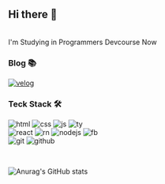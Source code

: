 <!--<div align="center"> -->
  
## Hi there 👋
<br/>
I'm Studying in Programmers Devcourse Now


### Blog 📚
<a href="https://velog.io/@taerin">![velog](https://img.shields.io/badge/velog-21C998?style=for-the-badge&logo=velog&logoColor=white)</a>

### Teck Stack 🛠️
![html](https://img.shields.io/badge/HTML5-E34F26?style=for-the-badge&logo=html5&logoColor=white)
![css](https://img.shields.io/badge/CSS-239120?&style=for-the-badge&logo=css3&logoColor=white)
![js](https://img.shields.io/badge/JavaScript-F7DF1E?style=for-the-badge&logo=JavaScript&logoColor=white)
![ty](https://img.shields.io/badge/TypeScript-3178C6?style=for-the-badge&logo=TypeScript&logoColor=white)
<br/>
![react](https://img.shields.io/badge/React-1A8ABB?style=for-the-badge&logo=react&logoColor=61DAFB)
![rn](https://img.shields.io/badge/React_Native-20232A?style=for-the-badge&logo=react&logoColor=61DAFB)
![nodejs](https://img.shields.io/badge/Node.js-17B430?style=for-the-badge&logo=node.js&logoColor=white)
![fb](https://img.shields.io/badge/Firebase-FFCA28?style=for-the-badge&logo=firebase&logoColor=black)
<br/>
![git](https://img.shields.io/badge/Git-FF6006?style=for-the-badge&logo=git&logoColor=white)
![github](https://img.shields.io/badge/GitHub-100000?style=for-the-badge&logo=github&logoColor=white)

<br/>

<!-- </div> -->

![Anurag's GitHub stats](https://github-readme-stats.vercel.app/api?username=taetaerin&show_icons=true&theme=gruvbox)


<!--
**taetaerin/taetaerin** is a ✨ _special_ ✨ repository because its `README.md` (this file) appears on your GitHub profile.

Here are some ideas to get you started:

- 🔭 I’m currently working on ...
- 🌱 I’m currently learning ...
- 👯 I’m looking to collaborate on ...
- 🤔 I’m looking for help with ...
- 💬 Ask me about ...
- 📫 How to reach me: ...
- 😄 Pronouns: ...
- ⚡ Fun fact: ...
-->

